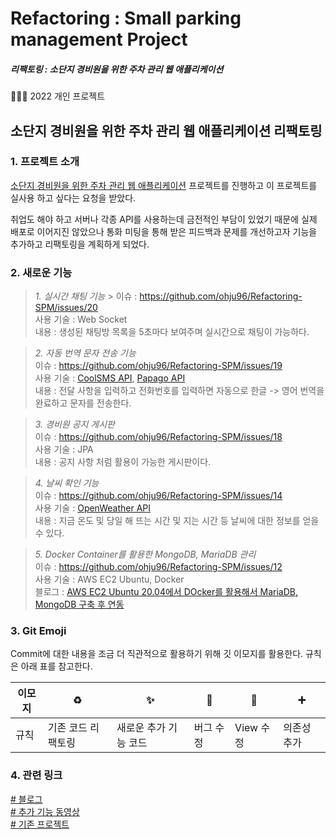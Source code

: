 # Refactoring : Small parking management Project
##### 리팩토링 : 소단지 경비원을 위한 주차 관리 웹 애플리케이션

🙋🏻‍♂️ 2022 개인 프로젝트

## 소단지 경비원을 위한 주차 관리 웹 애플리케이션 리팩토링

### 1. 프로젝트 소개
[소단지 경비원을 위한 주차 관리 웹 애플리케이션](https://github.com/ohju96/small-parking-Management-Project) 프로젝트를 진행하고 이 프로젝트를 실사용 하고 싶다는 요청을 받았다.

취업도 해야 하고 서버나 각종 API를 사용하는데 금전적인 부담이 있었기 때문에 실제 배포로 이어지진 않았으나 통화 미팅을 통해 받은 피드백과 문제를 개선하고자 기능을 추가하고 리팩토링을 계획하게 되었다.

### 2. 새로운 기능

> *1. 실시간 채팅 기능*   > 
> 이슈 :  https://github.com/ohju96/Refactoring-SPM/issues/20   
> 사용 기술 : Web Socket   
> 내용 : 생성된 채팅방 목록을 5초마다 보여주며 실시간으로 채팅이 가능하다.


> *2. 자동 번역 문자 전송 기능*   
> 이슈 :  https://github.com/ohju96/Refactoring-SPM/issues/19   
> 사용 기술 : [CoolSMS API](https://coolsms.co.kr/), [Papago API](https://developers.naver.com/docs/papago/README.md)   
> 내용 : 전달 사항을 입력하고 전화번호를 입력하면 자동으로 한글 -> 영어 번역을 완료하고 문자를 전송한다.


> *3. 경비원 공지 게시판*   
> 이슈 :  https://github.com/ohju96/Refactoring-SPM/issues/18   
> 사용 기술 : JPA   
> 내용 : 공지 사항 처럼 활용이 가능한 게시판이다.


> *4. 날씨 확인 기능*   
> 이슈 :  https://github.com/ohju96/Refactoring-SPM/issues/14   
> 사용 기술 : [OpenWeather API](https://openweathermap.org/api)   
> 내용 : 지금 온도 및 당일 해 뜨는 시간 및 지는 시간 등 날씨에 대한 정보를 얻을 수 있다.


> *5. Docker Container를 활용한 MongoDB, MariaDB 관리*   
> 이슈 :  https://github.com/ohju96/Refactoring-SPM/issues/12   
> 사용 기술 : AWS EC2 Ubuntu, Docker   
> 블로그 : [AWS EC2 Ubuntu 20.04에서 DOcker를 활용해서 MariaDB, MongoDB 구축 후 연동](https://velog.io/@ohju96/%EC%86%8C%EA%B2%BD%EA%B4%80-AWS-EC2-Ubuntu-20.04%EC%97%90%EC%84%9C-Docker%EB%A5%BC-%ED%99%9C%EC%9A%A9%ED%95%B4%EC%84%9C-MariaDB-MongoDB-%EA%B5%AC%EC%B6%95-%ED%9B%84-%EC%97%B0%EB%8F%99)

### 3. Git Emoji
Commit에 대한 내용을 조금 더 직관적으로 활용하기 위해 깃 이모지를 활용한다. 규칙은 아래 표를 참고한다.

|이모지|♻️|✨|🐛|💄|➕
|--|--|--|--|--|--|
|규칙|기존 코드 리팩토링|새로운 추가 기능 코드|버그 수정|View 수정|의존성 추가|

### 4. 관련 링크
[# 블로그](https://velog.io/tags/%EC%86%8C%EA%B2%BD%EA%B4%80)   
[# 추가 기능 동영상](https://www.notion.so/ohju96/441ba8fb7123425faec6265fcafdb3f1#ce4ad2baf8bf4129b9f705ad71ae9740)   
[# 기존 프로젝트](https://github.com/ohju96/small-parking-Management-Project)
